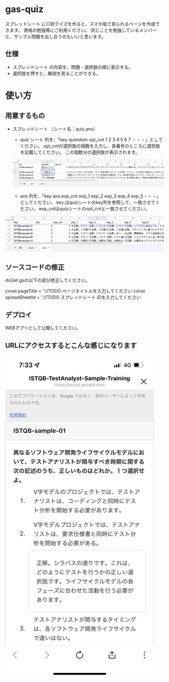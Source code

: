 # gas-quiz

スプレッドシート に○択クイズを作ると、スマホ版で見られるページを作成できます。
資格の勉強等にご利用ください。
同じことを勉強しているメンバーと、サンプル問題を出し合うのもいいと思います。

## 仕様
- スプレッドシート の内容を、問題・選択肢の順に表示する。
- 選択肢を押すと、解説を見ることができる。

# 使い方
## 用意するもの
- スプレッドシート （シート名：quiz,ans）
    - quiz シート
    列を、「key	quiestion	opt_cnt	1	2	3	4	5	6	7 ・・・」としてください。
    opt_cntが選択肢の個数を入力し、各番号のところに選択肢を記載してください。
    この個数分の選択肢が表示されます。

    ![quiz](/image/quiz.png)

    - ans
    列を、「key	ans	exp_cnt	exp_1	exp_2	exp_3	exp_4	exp_5・・・」としてください。
    key はquizシートのkey列を参照して、一致させてください。
    exp_cntはquizシートのopt_cntと一致させてください。

![ans](/image/ans.png)


## ソースコードの修正
doGet.gsの以下の部分修正してください。

const pageTitle = ''//TODO ページタイトルを入力してください
const spreadSheetId = ''//TODO スプレッドシート IDを入力してください

## デプロイ

WEBアプリとして公開してください。

## URLにアクセスするとこんな感じになります


![iphone](/image/iphone.jpeg)

